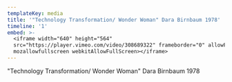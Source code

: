 ```yaml
---
templateKey: media
title: '"Technology Transformation/ Wonder Woman" Dara Birnbaum 1978'
timeline: '1'
embed: >-
  <iframe width="640" height="564"
  src="https://player.vimeo.com/video/308689322" frameborder="0" allowFullScreen
  mozallowfullscreen webkitAllowFullScreen></iframe>
---
```

"Technology Transformation/ Wonder Woman" Dara Birnbaum 1978
